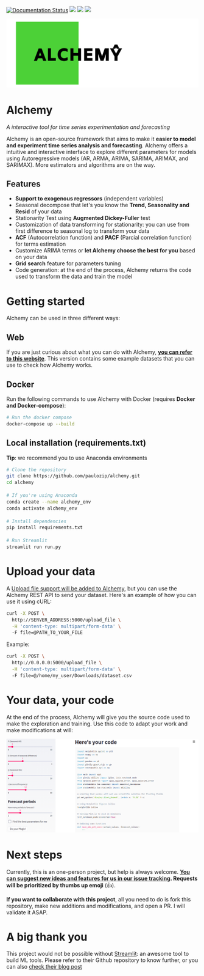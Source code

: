 [![Documentation Status](https://readthedocs.org/projects/python-alchemy/badge/?version=latest)](https://python-alchemy.readthedocs.io/en/latest/?badge=latest)
![](https://img.shields.io/github/languages/top/paulozip/alchemy)
![](https://img.shields.io/github/issues-raw/paulozip/alchemy?color=%4cd137)
![](https://img.shields.io/github/issues-closed/paulozip/alchemy?color=%238e44ad)

![](img/logo.png)
# Alchemy
*A interactive tool for time series experimentation and forecasting*

Alchemy is an open-source framework that aims to make it **easier to model and experiment time series analysis and forecasting**. Alchemy offers a intuitive and interactive interface to explore different parameters for models using Autoregressive models (AR, ARMA, ARIMA, SARIMA, ARIMAX, and SARIMAX). More estimators and algorithms are on the way.

## Features

* **Support to exogenous regressors** (independent variables)
* Seasonal decompose that let's you know the **Trend, Seasonality and Resid** of your data
* Stationarity Test using **Augmented Dickey-Fuller** test
* Customization of data transforming for stationarity: you can use from first difference to seasonal log to transform your data
* **ACF** (Autocorrelation function) and **PACF** (Parcial correlation function) for terms estimation
* Customize ARIMA terms or **let Alchemy choose the best for you** based on your data
* **Grid search** feature for parameters tuning
* Code generation: at the end of the process, Alchemy returns the code used to transform the data and train the model

# Getting started
Alchemy can be used in three different ways:

## Web
If you are just curious about what you can do with Alchemy, **[you can refer to this website](https://project-alchemy.herokuapp.com)**. This version contains some example datasets that you can use to check how Alchemy works.

## Docker
Run the following commands to use Alchemy with Docker (requires **Docker and Docker-compose**):

```bash
# Run the docker compose
docker-compose up --build
```

## Local installation (requirements.txt)
**Tip**: we recommend you to use Anaconda environments

```bash
# Clone the repository
git clone https://github.com/paulozip/alchemy.git
cd alchemy

# If you're using Anaconda
conda create --name alchemy_env
conda activate alchemy_env

# Install dependencies
pip install requirements.txt

# Run Streamlit
streamlit run run.py
```
# Upload your data
A [Upload file support will be added to Alchemy](https://github.com/paulozip/alchemy/issues/4), but you can use the Alchemy REST API to send your dataset. Here's an example of how you can use it using cURL:

```bash
curl -X POST \
  http://SERVER_ADDRESS:5000/upload_file \
  -H 'content-type: multipart/form-data' \       
  -F file=@PATH_TO_YOUR_FILE
```

Example:
```bash
curl -X POST \
  http://0.0.0.0:5000/upload_file \
  -H 'content-type: multipart/form-data' \       
  -F file=@/home/my_user/Downloads/dataset.csv
```

# Your data, your code
At the end of the process, Alchemy will give you the source code used to make the exploration and training. Use this code to adapt your work and make modifications at will:

![](img/alchemy_your_code.png)

# Next steps
Currently, this is an one-person project, but help is always welcome. **[You can suggest new ideas and features for us in our issue tracking](https://github.com/paulozip/alchemy/issues). Requests will be prioritized by thumbs up emoji** (👍).

**If you want to collaborate with this project**, all you need to do is fork this repository, make new additions and modifications, and open a PR. I will validate it ASAP. 

# A big thank you
This project would not be possible without [Streamlit](https://github.com/streamlit/streamlit): an awesome tool to build ML tools. Please refer to their Github repository to know further, or you can also [check their blog post](https://towardsdatascience.com/coding-ml-tools-like-you-code-ml-models-ddba3357eace)
